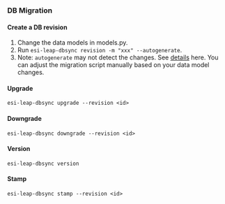 ### DB Migration

#### Create a DB revision
1. Change the data models in models.py.
2. Run `esi-leap-dbsync revision -m "xxx" --autogenerate`.
3. Note: `autogenerate` may not detect the changes. See [details](https://alembic.sqlalchemy.org/en/latest/autogenerate.html#what-does-autogenerate-detect-and-what-does-it-not-detect) here. You can adjust the migration script manually based on your data model changes.

#### Upgrade
`esi-leap-dbsync upgrade --revision <id>`

#### Downgrade
`esi-leap-dbsync downgrade --revision <id>`

#### Version
`esi-leap-dbsync version`

#### Stamp
`esi-leap-dbsync stamp --revision <id>`